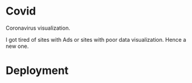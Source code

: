 # Covid

Coronavirus visualization.

I got tired of sites with Ads or sites with poor data visualization. Hence a new one.

# Deployment


